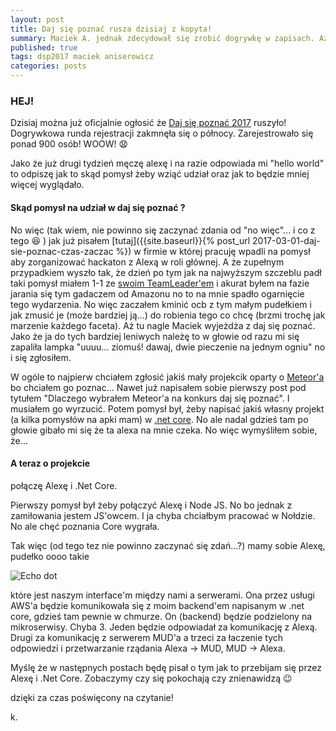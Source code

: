 ```yaml
---
layout: post
title: Daj się poznać rusza dzisiaj z kopyta!
summary: Maciek A. jednak zdecydował się zrobić dogrywkę w zapisach. Aż jestem sam ciekaw co z tego wyjdzie, oraz ile osób da radę ukończyć konkurs
published: true
tags: dsp2017 maciek aniserowicz
categories: posts 
--- 
```


### HEJ!

Dzisiaj można już oficjalnie ogłosić że [Daj się poznać 2017](http://dajsiepoznac.pl/) ruszyło! Dogrywkowa runda rejestracji zakmnęła się o północy. Zarejestrowało się ponad 900 osób! WOOW! :anguished:

Jako że już drugi tydzień męczę alexę i na razie odpowiada mi "hello world" to odpiszę jak to skąd pomysł żeby wziąć udział oraz jak to będzie mniej więcej wyglądało.

<!--more-->

#### Skąd pomysł na udział w daj się poznać ?

No więc (tak wiem, nie powinno się zaczynać zdania od "no więc"... i co z tego :laughing: ) jak już pisałem [tutaj]({{site.baseurl}}{% post_url 2017-03-01-daj-sie-poznac-czas-zaczac %}) w firmie w której pracuję wpadli na pomysł aby zorganizować hackaton z Alexą w roli głównej. A że zupełnym przypadkiem wyszło tak, że dzień po tym jak na najwyższym szczeblu padł taki pomysł miałem 1-1 ze [swoim TeamLeader'em](https://twitter.com/flatplanet_pl) i akurat byłem na fazie jarania się tym gadaczem od Amazonu no to na mnie spadło ogarnięcie tego wydarzenia. No więc zaczałem kminić ocb z tym małym pudełkiem i jak zmusić je (może bardziej ją...) do robienia tego co chcę (brzmi trochę jak marzenie każdego faceta). Aż tu nagle Maciek wyjeżdża z daj się poznać. Jako że ja do tych bardziej leniwych należę to w głowie od razu mi się zapaliła lampka "uuuu... ziomuś! dawaj, dwie pieczenie na jednym ogniu" no i się zgłosiłem. 

W ogóle to najpierw chciałem zgłosić jakiś mały projekcik oparty o [Meteor'a](https://www.meteor.com/) bo chciałem go poznac... Nawet już napisałem sobie pierwszy post pod tytułem "Dlaczego wybrałem Meteor'a na konkurs daj się poznać". I musiałem go wyrzucić. Potem pomysł był, żeby napisać jakiś własny projekt (a kilka pomysłów na apki mam) w [.net core](https://www.microsoft.com/net/core). No ale nadal gdzieś tam po głowie gibało mi się że ta alexa na mnie czeka. No więc wymyśliłem sobie, że...

#### A teraz o projekcie

połączę Alexę i .Net Core. 

Pierwszy pomysł był żeby połączyć Alexę i Node JS. No bo jednak z zamiłowania jestem JS'owcem. I ja chyba chciałbym pracować w Nołdzie. No ale chęć poznania Core wygrała. 

Tak więc (od tego tez nie powinno zaczynać się zdań...?) mamy sobie Alexę, pudełko oooo takie

<img src="https://images-na.ssl-images-amazon.com/images/I/61ikAJnULvL._SL1000_.jpg" alt="Echo dot" />

które jest naszym interface'm między nami a serwerami. Ona przez usługi AWS'a będzie komunikowała się z moim backend'em napisanym w .net core, gdzieś tam pewnie w chmurze. On (backend) będzie podzielony na mikroserwisy. Chyba 3. Jeden będzie odpowiadał za komunikację z Alexą. Drugi za komunikację z serwerem MUD'a a trzeci za łaczenie tych odpowiedzi i przetwarzanie rządania Alexa -> MUD, MUD -> Alexa.

Myślę że w następnych postach będę pisał o tym jak to przebijam się przez Alexę i .Net Core. Zobaczymy czy się pokochają czy znienawidzą :wink:

dzięki za czas poświęcony na czytanie!

k.